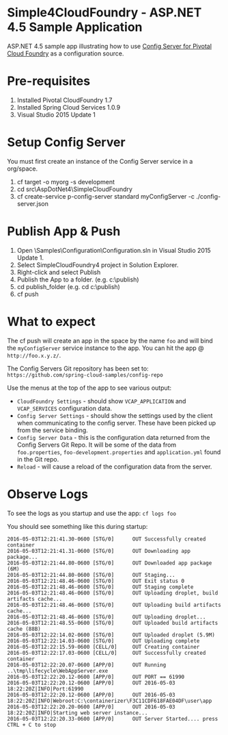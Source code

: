 # Simple4CloudFoundry - ASP.NET 4.5 Sample Application 
ASP.NET 4.5 sample app illustrating how to use [Config Server for Pivotal Cloud Foundry](http://docs.pivotal.io/spring-cloud-services/config-server/) as a configuration source.

# Pre-requisites
1. Installed Pivotal CloudFoundry 1.7
2. Installed Spring Cloud Services 1.0.9
3. Visual Studio 2015 Update 1

# Setup Config Server
You must first create an instance of the Config Server service in a org/space.

1. cf target -o myorg -s development
2. cd src\AspDotNet4\SimpleCloudFoundry
3. cf create-service p-config-server standard myConfigServer -c ./config-server.json

# Publish App & Push

1. Open \Samples\Configuration\Configuration.sln in Visual Studio 2015 Update 1.
2. Select SimpleCloudFoundry4 project in Solution Explorer.
3. Right-click and select Publish
4. Publish the App to a folder. (e.g. c:\publish)
5. cd publish_folder (e.g. cd c:\publish)
6. cf push 

# What to expect
The cf push will create an app in the space by the name `foo` and will bind the `myConfigServer` service instance to the app. You can hit the app @ `http://foo.x.y.z/`.

The Config Servers Git repository has been set to: `https://github.com/spring-cloud-samples/config-repo`

Use the menus at the top of the app to see various output:

* `CloudFoundry Settings` - should show `VCAP_APPLICATION` and `VCAP_SERVICES` configuration data.
* `Config Server Settings` - should show the settings used by the client when communicating to the config server.  These have been picked up from the service binding.
* `Config Server Data` - this is the configuration data returned from the Config Servers Git Repo. It will be some of the data from `foo.properties`, `foo-development.properties` and `application.yml` found in the Git repo.
* `Reload` - will cause a reload of the configuration data from the server.

# Observe Logs
To see the logs as you startup and use the app: `cf logs foo`

You should see something like this during startup:
```
2016-05-03T12:21:41.30-0600 [STG/0]      OUT Successfully created container
2016-05-03T12:21:41.31-0600 [STG/0]      OUT Downloading app package...
2016-05-03T12:21:44.80-0600 [STG/0]      OUT Downloaded app package (6M)
2016-05-03T12:21:44.80-0600 [STG/0]      OUT Staging...
2016-05-03T12:21:48.46-0600 [STG/0]      OUT Exit status 0
2016-05-03T12:21:48.46-0600 [STG/0]      OUT Staging complete
2016-05-03T12:21:48.46-0600 [STG/0]      OUT Uploading droplet, build artifacts cache...
2016-05-03T12:21:48.46-0600 [STG/0]      OUT Uploading build artifacts cache...
2016-05-03T12:21:48.46-0600 [STG/0]      OUT Uploading droplet...
2016-05-03T12:21:48.55-0600 [STG/0]      OUT Uploaded build artifacts cache (88B)
2016-05-03T12:22:14.02-0600 [STG/0]      OUT Uploaded droplet (5.9M)
2016-05-03T12:22:14.03-0600 [STG/0]      OUT Uploading complete
2016-05-03T12:22:15.59-0600 [CELL/0]     OUT Creating container
2016-05-03T12:22:17.03-0600 [CELL/0]     OUT Successfully created container
2016-05-03T12:22:20.07-0600 [APP/0]      OUT Running ..\tmp\lifecycle\WebAppServer.exe
2016-05-03T12:22:20.12-0600 [APP/0]      OUT PORT == 61990
2016-05-03T12:22:20.12-0600 [APP/0]      OUT 2016-05-03 18:22:20Z|INFO|Port:61990
2016-05-03T12:22:20.12-0600 [APP/0]      OUT 2016-05-03 18:22:20Z|INFO|Webroot:C:\containerizer\F3C11CDF618FAE04DF\user\app
2016-05-03T12:22:20.20-0600 [APP/0]      OUT 2016-05-03 18:22:20Z|INFO|Starting web server instance...
2016-05-03T12:22:20.33-0600 [APP/0]      OUT Server Started.... press CTRL + C to stop

```
